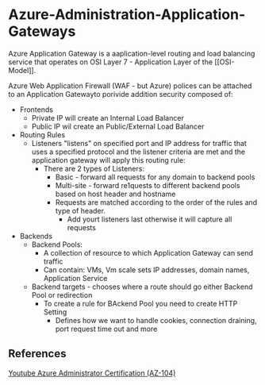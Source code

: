 
# Azure-Administration-Application-Gateways


Azure Application Gateway is a aaplication-level routing and load balancing service that operates on OSI Layer 7 - Application Layer of the [[OSI-Model]]. 

Azure Web Application Firewall (WAF - but Azure) polices can be attached to an Application Gatewayto porivide addition security composed of:
- Frontends
	- Private IP will create an Internal Load Balancer
	- Public IP wil create an Public/External Load Balancer
- Routing Rules
	- Listeners "listens" on specified port and IP address for traffic that uses a specified protocol and the listener criteria are met and the application gateway will apply this routing rule:
		- There are 2 types of Listeners:
			- Basic - forward all requests for any domain to backend pools
			- Multi-site - forward re1quests to different backend pools based on host header and  hostname
			- Requests are matched according to the order of the rules and type of header.
				- Add yourt listeners last otherwise it will capture all requests
- Backends
	- Backend Pools:
		- A collection of resource to which Application Gateway can send traffic
		- Can contain: VMs, Vm scale sets IP addresses, domain names, Application Service
	- Backend targets - chooses where a route should go either Backend Pool or redirection
		- To create a rule for BAckend Pool you need to create HTTP Setting
			- Defines how we want to handle cookies, connection draining, port request time out and more

## References

[Youtube Azure Administrator Certification (AZ-104)](https://www.youtube.com/watch?v=10PbGbTUSAg&t=14542s)
